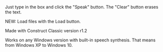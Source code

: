 Just type in the box and click the "Speak" button. The "Clear" button erases the text.

NEW: Load files with the Load button.

Made with Construct Classic version r1.2

Works on any Windows version with built-in speech synthesis. That means from Windows XP to Windows 10.
